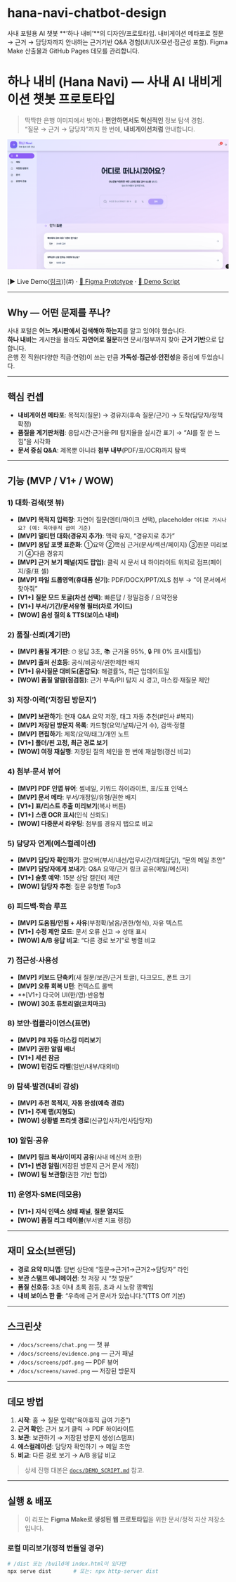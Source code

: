 # hana-navi-chatbot-design
사내 포털용 AI 챗봇 **‘하나 내비’**의 디자인/프로토타입. 내비게이션 메타포로 질문 → 근거 → 담당자까지 안내하는 근거기반 Q&amp;A 경험(UI/UX·모션·접근성 포함). Figma Make 산출물과 GitHub Pages 데모를 관리합니다.

# 하나 내비 (Hana Navi) — 사내 AI 내비게이션 챗봇 프로토타입
> 딱딱한 은행 이미지에서 벗어나 **편안하면서도 혁신적인** 정보 탐색 경험.  
> “질문 → 근거 → 담당자”까지 한 번에, **내비게이션처럼** 안내합니다.

![hero](docs/cover.png)

[▶ Live Demo([링크](https://effort-bolt-90644136.figma.site/))](#) · [🎨 Figma Prototype](#) · [🧭 Demo Script](docs/DEMO_SCRIPT.md)

---

## Why — 어떤 문제를 푸나?
사내 포털은 **어느 게시판에서 검색해야 하는지**를 알고 있어야 했습니다.  
**하나 내비**는 게시판을 몰라도 **자연어로 질문**하면 문서/첨부까지 찾아 **근거 기반**으로 답합니다.  
은행 전 직원(다양한 직급·연령)이 쓰는 만큼 **가독성·접근성·안전성**을 중심에 두었습니다.

---

## 핵심 컨셉
- **내비게이션 메타포**: 목적지(질문) → 경유지(후속 질문/근거) → 도착(담당자/정책 확정)
- **품질을 계기판처럼**: 응답시간·근거율·PII 탐지율을 실시간 표기 → “AI를 잘 쓴 느낌”을 시각화
- **문서 중심 Q&A**: 제목뿐 아니라 **첨부 내부**(PDF/표/OCR)까지 탐색

---

## 기능 (MVP / V1+ / WOW)
### 1) 대화·검색(챗 뷰)
- **[MVP] 목적지 입력창**: 자연어 질문(엔터/마이크 선택), placeholder `어디로 가시나요? (예: 육아휴직 급여 기준)`
- **[MVP] 멀티턴 대화(경유지 추가)**: 맥락 유지, “경유지로 추가”
- **[MVP] 응답 포맷 표준화**: ①요약 ②핵심 근거(문서/섹션/페이지) ③원문 미리보기 ④다음 경유지
- **[MVP] 근거 보기 패널(지도 팝업)**: 클릭 시 문서 내 하이라이트 위치로 점프(페이지/줄/표 셀)
- **[MVP] 파일 드롭영역(휴대품 싣기)**: PDF/DOCX/PPT/XLS 첨부 → “이 문서에서 찾아줘”
- **[V1+] 질문 모드 토글(차선 선택)**: 빠른답 / 정밀검증 / 요약전용
- **[V1+] 부서/기간/문서유형 필터(차로 가이드)**
- **[WOW] 음성 질의 & TTS(보이스 내비)**

### 2) 품질·신뢰(계기판)
- **[MVP] 품질 계기판**: ⏱ 응답 3초, 📚 근거율 95%, 🔒 PII 0% 표시(툴팁)
- **[MVP] 출처 신호등**: 공식/비공식/권한제한 배지
- **[V1+] 유사질문 대비도(혼잡도)**: 해결률%, 최근 업데이트일
- **[WOW] 품질 알람(점검등)**: 근거 부족/PII 탐지 시 경고, 마스킹·재질문 제안

### 3) 저장·이력(‘저장된 방문지’)
- **[MVP] 보관하기**: 현재 Q&A 요약 저장, 태그 자동 추천(#인사 #복지)
- **[MVP] 저장된 방문지 목록**: 카드형(요약/날짜/근거 수), 검색·정렬
- **[MVP] 편집하기**: 제목/요약/태그/개인 노트
- **[V1+] 폴더/핀 고정, 최근 경로 보기**
- **[WOW] 여정 재실행**: 저장된 질의 체인을 한 번에 재실행(갱신 비교)

### 4) 첨부·문서 뷰어
- **[MVP] PDF 인앱 뷰어**: 썸네일, 키워드 하이라이트, 표/도표 인덱스
- **[MVP] 문서 메타**: 부서/개정일/유형/권한 배지
- **[V1+] 표/리스트 추출 미리보기**(복사 버튼)
- **[V1+] 스캔 OCR 표시**(인식 신뢰도)
- **[WOW] 다중문서 라우팅**: 첨부를 경유지 탭으로 비교

### 5) 담당자 연계(에스컬레이션)
- **[MVP] 담당자 확인하기**: 팝오버(부서/내선/업무시간/대체담당), “문의 메일 초안”
- **[MVP] 담당자에게 보내기**: Q&A 요약/근거 링크 공유(메일/메신저)
- **[V1+] 슬롯 예약**: 15분 상담 캘린더 제안
- **[WOW] 담당자 추천**: 질문 유형별 Top3

### 6) 피드백·학습 루프
- **[MVP] 도움됨/안됨 + 사유**(부정확/낡음/권한/형식), 자유 텍스트
- **[V1+] 수정 제안 모드**: 문서 오류 신고 → 상태 표시
- **[WOW] A/B 응답 비교**: “다른 경로 보기”로 병렬 비교

### 7) 접근성·사용성
- **[MVP] 키보드 단축키**(새 질문/보관/근거 토글), 다크모드, 폰트 크기
- **[MVP] 오류 회복 U턴**: 컨텍스트 롤백
- **[V1+] 다국어 UI(한/영)·반응형
- **[WOW] 30초 튜토리얼(코치마크)**

### 8) 보안·컴플라이언스(표면)
- **[MVP] PII 자동 마스킹 미리보기**
- **[MVP] 권한 알림 배너**
- **[V1+] 세션 잠금**
- **[WOW] 민감도 라벨**(일반/내부/대외비)

### 9) 탐색·발견(내비 감성)
- **[MVP] 추천 목적지**, **자동 완성(예측 경로)**
- **[V1+] 주제 맵(지형도)**
- **[WOW] 상황별 프리셋 경로**(신규입사자/인사담당자)

### 10) 알림·공유
- **[MVP] 링크 복사/이미지 공유**(사내 메신저 호환)
- **[V1+] 변경 알림**(저장된 방문지 근거 문서 개정)
- **[WOW] 팀 보관함**(권한 기반 협업)

### 11) 운영자·SME(데모용)
- **[V1+] 지식 인덱스 상태 패널**, **질문 열지도**
- **[WOW] 품질 리그 테이블**(부서별 지표 랭킹)

---

## 재미 요소(브랜딩)
- **경로 요약 미니맵**: 답변 상단에 “질문→근거1→근거2→담당자” 라인  
- **보관 스탬프 애니메이션**: 첫 저장 시 “첫 방문”  
- **품질 신호등**: 3초 이내 초록 점등, 초과 시 노랑 깜빡임  
- **내비 보이스 한 줄**: “우측에 근거 문서가 있습니다.”(TTS Off 기본)

---

## 스크린샷
- `/docs/screens/chat.png` — 챗 뷰  
- `/docs/screens/evidence.png` — 근거 패널  
- `/docs/screens/pdf.png` — PDF 뷰어  
- `/docs/screens/saved.png` — 저장된 방문지

---

## 데모 방법
1. **시작**: 홈 → 질문 입력(“육아휴직 급여 기준”)  
2. **근거 확인**: 근거 보기 클릭 → PDF 하이라이트  
3. **보관**: 보관하기 → 저장된 방문지 생성(스탬프)  
4. **에스컬레이션**: 담당자 확인하기 → 메일 초안  
5. **비교**: 다른 경로 보기 → A/B 응답 비교

> 상세 진행 대본은 [`docs/DEMO_SCRIPT.md`](docs/DEMO_SCRIPT.md) 참고.

---

## 실행 & 배포
> 이 리포는 **Figma Make로 생성된 웹 프로토타입**을 위한 문서/정적 자산 저장소입니다.

### 로컬 미리보기(정적 번들일 경우)
```bash
# /dist 또는 /build에 index.html이 있다면
npx serve dist       # 또는: npx http-server dist
